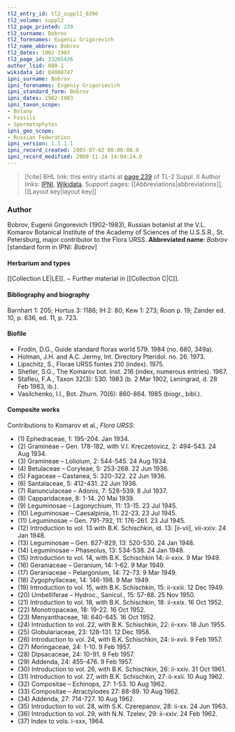 ```yaml
---
tl2_entry_id: tl2_suppl2_0296
tl2_volume: suppl2
tl2_page_printed: 239
tl2_surname: Bobrov
tl2_forenames: Eugenii Grigorevich
tl2_name_abbrev: Bobrov
tl2_dates: 1902-1983
tl2_page_id: 33265436
author_lsid: 880-1
wikidata_id: Q4088747
ipni_surname: Bobrov
ipni_forenames: Evgeniy Grigorievich
ipni_standard_form: Bobrov
ipni_dates: 1902-1983
ipni_taxon_scope: 
- Botany
- Fossils
- Spermatophytes
ipni_geo_scope: 
- Russian Federation
ipni_version: 1.1.1.1
ipni_record_created: 2003-07-02 00:00:00.0
ipni_record_modified: 2009-11-24 14:04:24.0
---
```


> [!cite] BHL link: this entry starts at [page 239](https://www.biodiversitylibrary.org/page/33265436) of TL-2 Suppl. II
> Author links: [IPNI](https://www.ipni.org/a/880-1), [Wikidata](https://www.wikidata.org/wiki/Q4088747). Support pages: [[Abbreviations|abbreviations]], [[Layout key|layout key]]

### Author

Bobrov, Eugenii Grigorevich (1902-1983), Russian botanist at the V.L. Komarov Botanical Institute of the Academy of Sciences of the U.S.S.R., St. Petersburg, major contributor to the Flora URSS. 
**Abbreviated name**: *Bobrov* \[standard form in IPNI: *Bobrov*\]

#### Herbarium and types

[[Collection LE|LE]]. − Further material in [[Collection C|C]].

#### Bibliography and biography

Barnhart 1: 205; Hortus 3: 1188; IH 2: 80; Kew 1: 273; Roon p. 19; Zander ed. 10, p. 636, ed. 11, p. 723.

#### Biofile

- Frodin, D.G., Guide standard floras world 579. 1984 (no. 680, 349a).
- Holman, J.H. and A.C. Jermy, Int. Directory Pteridol. no. 26. 1973.
- Lipschitz, S., Florae URSS fontes 210 (index). 1975.
- Shetler, S.G., The Komarov bot. Inst. 216 (index, numerous entries). 1967.
- Stafleu, F.A., Taxon 32(3): 530. 1983 (b. 2 Mar 1902, Leningrad, d. 28 Feb 1983, ib.).
- Vasilchenko, I.I., Bot. Zhurn. 70(6): 860-864. 1985 (biogr., bibl.).

#### Composite works

Contributions to Komarov et al., *Flora URSS*:
- (1) Ephedraceae, 1: 195-204. Jan 1934.
- (2) Gramineae – Gen. 178-182, with V.I. Kreczetovicz, 2: 494-543. 24 Aug 1934.
- (3) Gramineae – Loliolum, 2: 544-545. 24 Aug 1934.
- (4) Betulaceae – Coryleae, 5: 253-268. 22 Jun 1936.
- (5) Fagaceae – Castanea, 5: 320-322. 22 Jun 1936.
- (6) Santalaceae, 5: 412-431. 22 Jun 1936.
- (7) Ranunculaceae – Adonis, 7: 528-539. 8 Jul 1937.
- (8) Capparidaceae, 8: 1-14. 20 Mai 1939.
- (9) Leguminosae – Lagonychium, 11: 13-15. 23 Jul 1945.
- (10) Leguminosae – Caesalpinia, 11: 22-23. 23 Jul 1945.
- (11) Leguminosae – Gen. 791-792, 11: 176-261. 23 Jul 1945.
- (12) Introduction to vol. 13 with B.K. Schischkin, id. 13: \[ii-vii\], vii-xxiv. 24 Jan 1948.
- (13) Leguminosae – Gen. 827-829, 13: 520-530. 24 Jan 1948.
- (14) Leguminosae – Phaseolus, 13: 534-538. 24 Jan 1948.
- (15) Introduction to vol. 14, with B.K. Schischkin 14: ii-xxix. 9 Mar 1949.
- (16) Geraniaceae – Geranium, 14: 1-62. 9 Mar 1949.
- (17) Geraniaceae – Pelargonium, 14: 72-73. 9 Mar 1949.
- (18) Zygophyllaceae, 14: 146-198. 9 Mar 1949.
- (19) Introduction to vol. 15, with B.K. Schischkin, 15: ii-xxiii. 12 Dec 1949.
- (20) Umbelliferae – Hydroc., Sanicul., 15: 57-88. 25 Nov 1950.
- (21) Introduction to vol. 18, with B.K. Schischkin, 18: ii-xxix. 16 Oct 1952.
- (22) Monotropaceae, 18: 19-22. 16 Oct 1952.
- (23) Menyanthaceae, 18: 640-645. 16 Oct 1952.
- (24) Introduction to vol. 22, with B.K. Schischkin, 22: ii-xxv. 18 Jun 1955.
- (25) Globulariaceae, 23: 128-131. 12 Dec 1958.
- (26) Introduction to vol. 24, with B.K. Schischkin, 24: ii-xvii. 9 Feb 1957.
- (27) Moringaceae, 24: 1-10. 9 Feb 1957.
- (28) Dipsacaceae, 24: 10-91. 9 Feb 1957.
- (29) Addenda, 24: 455-476. 9 Feb 1957.
- (30) Introduction to vol. 26, with B.K. Schischkin, 26: ii-xxiv. 31 Oct 1961.
- (31) Introduction to vol. 27, with B.K. Schischkin, 27: ii-xxii. 10 Aug 1962.
- (32) Compositae – Echinops, 27: 1-53. 10 Aug 1962.
- (33) Compositae – Atractylodes 27: 88-89. 10 Aug 1962.
- (34) Addenda, 27: 714-727. 10 Aug 1962.
- (35) Introduction to vol. 28, with S.K. Czerepanov, 28: ii-xx. 24 Jun 1963.
- (36) Introduction to vol. 29, with N.N. Tzelev, 29: ii-xxiv. 24 Feb 1962.
- (37) Index to vols. i-xxx, 1964.

